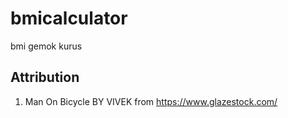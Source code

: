 # bmicalculator

bmi gemok kurus

## Attribution

1. Man On Bicycle BY VIVEK from https://www.glazestock.com/
